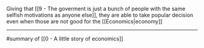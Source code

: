 Giving that [[9 - The goverment is just a bunch of people with the same selfish motivations as anyone else]], they are able to take popular decision even when those are not good for the [[Economics|economy]]

---

#summary of [[0 - A little story of economics]]
